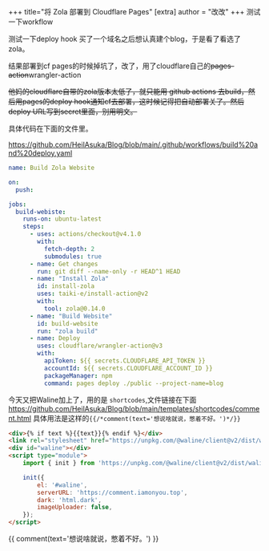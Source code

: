 +++
title="将 Zola 部署到 Cloudflare Pages"
[extra]
author = "改改"
+++
测试一下workflow

测试一下deploy hook
买了一个域名之后想认真建个blog，于是看了看选了zola。

结果部署到cf pages的时候掉坑了，改了，用了cloudflare自己的~~pages-action~~wrangler-action

~~他妈的cloudflare自带的zola版本太低了，就只能用 github actions 去build，然后用pages的deploy hook通知cf去部署，这时候记得把自动部署关了。然后deploy URL写到secret里面，别用明文。~~

具体代码在下面的文件里。


<https://github.com/HeilAsuka/Blog/blob/main/.github/workflows/build%20and%20deploy.yaml>

```YAML
name: Build Zola Website

on:
  push:

jobs:
  build-webiste:
    runs-on: ubuntu-latest
    steps:
      - uses: actions/checkout@v4.1.0
        with:
          fetch-depth: 2
          submodules: true
      - name: Get changes
        run: git diff --name-only -r HEAD^1 HEAD
      - name: "Install Zola"
        id: install-zola
        uses: taiki-e/install-action@v2
        with:
          tool: zola@0.14.0
      - name: "Build Website"
        id: build-website
        run: "zola build"
      - name: Deploy
        uses: cloudflare/wrangler-action@v3
        with:
          apiToken: ${{ secrets.CLOUDFLARE_API_TOKEN }}
          accountId: ${{ secrets.CLOUDFLARE_ACCOUNT_ID }}
          packageManager: npm
          command: pages deploy ./public --project-name=blog
```

今天又把Waline加上了，用的是 `shortcodes`,文件链接在下面
<https://github.com/HeilAsuka/Blog/blob/main/templates/shortcodes/comment.html>
具体用法是这样的`{{/*comment(text='想说啥就说，憋着不好。')*/}}`

```HTML
<div>{% if text %}{{text}}{% endif %}</div>
<link rel="stylesheet" href="https://unpkg.com/@waline/client@v2/dist/waline.css" />
<div id="waline"></div>
<script type="module">
    import { init } from 'https://unpkg.com/@waline/client@v2/dist/waline.mjs';

    init({
        el: '#waline',
        serverURL: 'https://comment.iamonyou.top',
        dark: 'html.dark',
        imageUploader: false,
    });
</script>
```

{{ comment(text='想说啥就说，憋着不好。') }}

